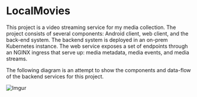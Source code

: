 <h1>LocalMovies</h1>

This project is a video streaming service for my media collection. The project consists of
several components: Android client, web client, and the back-end system. The backend system
is deployed in an on-prem Kubernetes instance. The web service exposes a set of endpoints
through an NGINX ingress that serve up: media metadata, media events, and media streams.



The following diagram is an attempt to show the components and data-flow of the backend
services for this project.

![Imgur](https://i.imgur.com/Ni3fXd7.png)